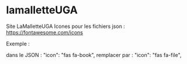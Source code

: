 # lamalletteUGA
Site LaMalletteUGA
Icones pour les fichiers json  :  https://fontawesome.com/icons

Exemple : 

<i class="fa-solid fa-file"></i>

dans le JSON : 
          "icon": "fas fa-book",
          remplacer par : 
          "icon": "fas fa-file",
